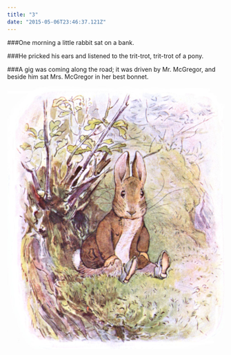 ```yaml
---
title: "3"
date: "2015-05-06T23:46:37.121Z"
---
```


###One morning a little rabbit sat on a bank.

###He pricked his ears and listened to the trit-trot, trit-trot of a pony.

###A gig was coming along the road; it was driven by Mr. McGregor, and beside him sat Mrs. McGregor in her best bonnet.

![a little rabbit](./08.jpg)